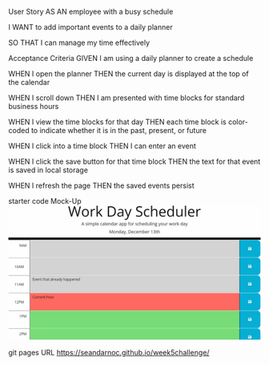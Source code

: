 User Story
AS AN employee with a busy schedule

I WANT to add important events to a daily planner

SO THAT I can manage my time effectively



Acceptance Criteria
GIVEN I am using a daily planner to create a schedule

WHEN I open the planner
THEN the current day is displayed at the top of the calendar

WHEN I scroll down
THEN I am presented with time blocks for standard business hours

WHEN I view the time blocks for that day
THEN each time block is color-coded to indicate whether it is in the past, present, or future

WHEN I click into a time block
THEN I can enter an event

WHEN I click the save button for that time block
THEN the text for that event is saved in local storage

WHEN I refresh the page
THEN the saved events persist


starter code Mock-Up
![start code mock-up](images\05-third-party-apis-homework-demo.gif)

git pages URL https://seandarnoc.github.io/week5challenge/

